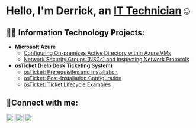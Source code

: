 <h1>Hello, I'm Derrick, an <a href="https://linkedin.com/in/roderrickcourtney">IT Technician</a>☺</h1>

<h2>👨‍💻 Information Technology Projects:</h2>

- <b>Microsoft Azure</b>
  - [Configuring On-premises Active Directory within Azure VMs](https://github.com/roderrickcourtney/Azure-Config-AD)
  - [Network Security Groups (NSGs) and Inspecting Network Protocols](https://github.com/roderrickcourtney/Azure-Network-Protocol)
- <b>osTicket (Help Desk Ticketing System)</b>
  - [osTicket: Prerequisites and Installation](https://github.com/roderrickcourtney/OsTicket-Prereqs)
  - [osTicket: Post-Installation Configuration](https://github.com/roderrickcourtney/Post-Install-Configuration)
  - [osTicket: Ticket Lifecycle Examples](https://github.com/roderrickcourtney/Ticket-Lifecycle)
<h2>🤳Connect with me:</h2>

[<img align="left" alt="Josh | Twitter" width="22px" src="https://cdn.jsdelivr.net/npm/simple-icons@v3/icons/twitter.svg" />][twitter]
[<img align="left" alt="Josh | LinkedIn" width="22px" src="https://cdn.jsdelivr.net/npm/simple-icons@v3/icons/linkedin.svg" />][linkedin]
[<img align="left" alt="Josh | Instagram" width="22px" src="https://cdn.jsdelivr.net/npm/simple-icons@v3/icons/instagram.svg" />][instagram]

[twitter]: https://twitter.com/RoDerrickIT
[instagram]: https://www.instagram.com/roderrickcourtney_it
[linkedin]: https://linkedin.com/in/roderrickcourtney
